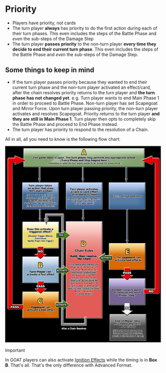 # Priority

* Players have priority, not cards
* The turn player **always** has priority to do the first action during each of their turn phases. This even includes the steps of the Battle Phase and _even_ the sub-steps of the Damage Step
* The turn player **passes priority** to the non-turn player **every time they decide to end their current turn phase**. This even includes the steps of the Battle Phase and _even_ the sub-steps of the Damage Step.

## Some things to keep in mind

* If the turn player passes priority because they wanted to end their current turn phase and the non-turn player activated an effect/card, after the chain resolves priority returns to the turn player and **the turn phase has not changed yet**. e.g. Turn player wants to end Main Phase 1 in order to proceed to Battle Phase. Non-turn player has set Scapegoat and Mirror Force. Upon turn player passing priority, the non-turn player activates and resolves Scapegoat. Priority returns to the turn player **and they are still in Main Phase 1**. Turn player then opts to completely skip the Battle Phase and proceed to End Phase instead.
* The turn player has priority to respond to the resolution of a Chain.

All in all, all you need to know is the following flow chart:

![](../images/turn_flowchart.png)

>[!IMPORTANT]
> In GOAT players can also activate [Ignition Effects](./Spell%20Speeds%20and%20Effect%20Types.md) while 
> the timing is in **Box B**. That's all. That's the only difference with Advanced Format.